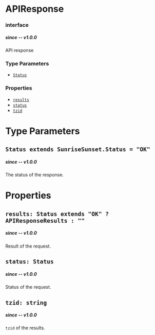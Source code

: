 # APIResponse
### interface
##### since -- v1.0.0
API response

### Type Parameters
- [`Status`](#Status)

### Properties
- [`results`](#results)
- [`status`](#status)
- [`tzid`](#tzid)

# Type Parameters
## `Status extends SunriseSunset.Status = "OK"`
##### since -- v1.0.0
The status of the response.

# Properties
## `results: Status extends "OK" ? APIResponseResults : ""`
##### since -- v1.0.0
Result of the request.

## `status: Status`
##### since -- v1.0.0
Status of the request.

## `tzid: string`
##### since -- v1.0.0
`tzid` of the results.